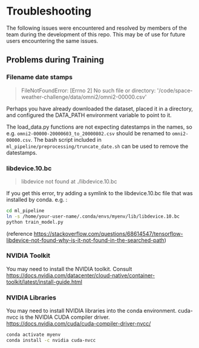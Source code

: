 # Troubleshooting

The following issues were encountered and resolved by members of the team during the development of this repo.
This may be of use for future users encountering the same issues.

## Problems during Training 

### Filename date stamps

> FileNotFoundError: [Errno 2] No such file or directory: '/code/space-weather-challenge/data/omni2/omni2-00000.csv'

Perhaps you have already downloaded the dataset, placed it in a directory, and configured the DATA_PATH environment variable to point to it.

The load_data.py functions are not expecting datestamps in the names, so e.g. `omni2-00000-20000603_to_20000802.csv` should be renamed to `omni2-00000.csv`. The bash script included in `ml_pipeline/preprocessing/truncate_date.sh` can be used to remove the datestamps.

### libdevice.10.bc

> libdevice not found at ./libdevice.10.bc

If you get this error, try adding a symlink to the libdevice.10.bc file that was installed
by conda. e.g. :

```bash
cd ml_pipeline
ln -s /home/your-user-name/.conda/envs/myenv/lib/libdevice.10.bc
python train_model.py
```

(reference https://stackoverflow.com/questions/68614547/tensorflow-libdevice-not-found-why-is-it-not-found-in-the-searched-path)

### NVIDIA Toolkit

You may need to install the NVIDIA toolkit. Consult https://docs.nvidia.com/datacenter/cloud-native/container-toolkit/latest/install-guide.html

### NVIDIA Libraries

You may need to install NVIDIA libraries into the conda environment. cuda-nvcc is the NVIDIA CUDA compiler driver. https://docs.nvidia.com/cuda/cuda-compiler-driver-nvcc/

```bash
conda activate myenv
conda install -c nvidia cuda-nvcc
```

